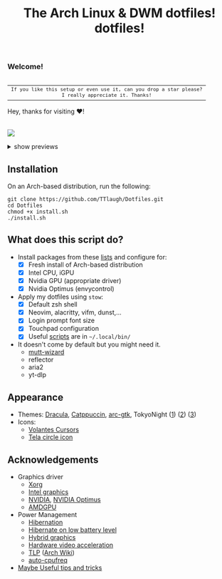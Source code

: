 <h1 align="center">
    The <b>Arch Linux & DWM dotfiles!</b> dotfiles!<br>
</h1>

<br>

### Welcome!

<table align="right">
  <tr>
    <td align="center">
      <sup>
        <samp>
            If you like this setup or even use it, can you drop a star please? <br>
            I really appreciate it.
            Thanks!
        </samp>
      </sup>
    </td>
  </tr>
<table>

Hey, thanks for visiting ❤️!

</table>

![](https://raw.githubusercontent.com/TTlaugh/Dotfiles/master/.github/screenshot1.png)
<details>
<summary>show previews</summary>

![](https://raw.githubusercontent.com/TTlaugh/Dotfiles/master/.github/screenshot2.png)
![](https://raw.githubusercontent.com/TTlaugh/Dotfiles/master/.github/screenshot3.png)
![](https://raw.githubusercontent.com/TTlaugh/Dotfiles/master/.github/screenshot4.png)
![](https://raw.githubusercontent.com/TTlaugh/Dotfiles/master/.github/screenshot5.png)
</details>

## Installation
On an Arch-based distribution, run the following:
```
git clone https://github.com/TTlaugh/Dotfiles.git
cd Dotfiles
chmod +x install.sh
./install.sh
```

## What does this script do?
- Install packages from these [lists](https://github.com/TTlaugh/Dotfiles/blob/master/pkg/) and configure for:
    - [x] Fresh install of Arch-based distribution
    - [x] Intel CPU, iGPU
    - [x] Nvidia GPU (appropriate driver)
    - [x] Nvidia Optimus (envycontrol)
- Apply my dotfiles using `stow`:
    - [x] Default zsh shell
    - [x] Neovim, alacritty, vifm, dunst,...
    - [x] Login prompt font size
    - [x] Touchpad configuration
    - [x] Useful [scripts](https://github.com/TTlaugh/Dotfiles/tree/master/.local/bin) are in `~/.local/bin/`
- It doesn't come by default but you might need it.
    - [mutt-wizard](https://github.com/LukeSmithxyz/mutt-wizard)
    - reflector
    - aria2
    - yt-dlp

## Appearance
- Themes: [Dracula](https://draculatheme.com), [Catppuccin](https://github.com/catppuccin/catppuccin), [arc-gtk](https://github.com/horst3180/Arc-theme), TokyoNight ([1](https://github.com/folke/tokyonight.nvim)) ([2](https://github.com/enkia/tokyo-night-vscode-theme)) ([3](https://www.gnome-look.org/p/1681315/))
- Icons:
    - [Volantes Cursors](https://www.gnome-look.org/p/1356095)
    - [Tela circle icon](https://www.gnome-look.org/p/1359276)

## Acknowledgements
- Graphics driver
    - [Xorg](https://wiki.archlinux.org/title/Xorg)
    - [Intel graphics](https://wiki.archlinux.org/title/Intel_graphics)
    - [NVIDIA](https://wiki.archlinux.org/title/NVIDIA), [NVIDIA Optimus](https://wiki.archlinux.org/title/NVIDIA_Optimus)
    - [AMDGPU](https://wiki.archlinux.org/title/AMDGPU)
- Power Management
    - [Hibernation](https://wiki.archlinux.org/title/Power_management/Suspend_and_hibernate#Hibernation)
    - [Hibernate on low battery level](https://wiki.archlinux.org/title/laptop#Hibernate_on_low_battery_level)
    - [Hybrid graphics](https://wiki.archlinux.org/title/hybrid_graphics)
    - [Hardware video acceleration](https://wiki.archlinux.org/title/Hardware_video_acceleration)
    - [TLP](https://linrunner.de/tlp/) ([Arch Wiki](https://wiki.archlinux.org/title/TLP))
    - [auto-cpufreq](https://github.com/AdnanHodzic/auto-cpufreq)
- [Maybe Useful tips and tricks](https://github.com/TTlaugh/Dotfiles/tree/master/.github/TIPS.md)
